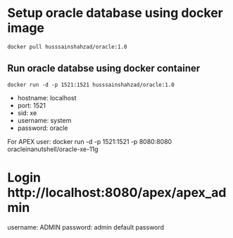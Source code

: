 # Setup oracle database using docker image

```
docker pull husssainshahzad/oracle:1.0
```

## Run oracle databse using docker container
```
docker run -d -p 1521:1521 husssainshahzad/oracle:1.0
```

-  hostname: localhost
-  port: 1521
-  sid: xe
-  username: system
-  password: oracle


For APEX user:
docker run -d -p 1521:1521 -p 8080:8080 oracleinanutshell/oracle-xe-11g

# Login http://localhost:8080/apex/apex_admin
username: ADMIN
password: admin			default password

